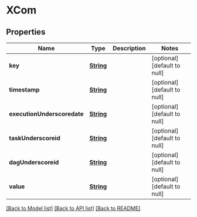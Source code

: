 # XCom
## Properties

Name | Type | Description | Notes
------------ | ------------- | ------------- | -------------
**key** | [**String**](string.md) |  | [optional] [default to null]
**timestamp** | [**String**](string.md) |  | [optional] [default to null]
**executionUnderscoredate** | [**String**](string.md) |  | [optional] [default to null]
**taskUnderscoreid** | [**String**](string.md) |  | [optional] [default to null]
**dagUnderscoreid** | [**String**](string.md) |  | [optional] [default to null]
**value** | [**String**](string.md) |  | [optional] [default to null]

[[Back to Model list]](../README.md#documentation-for-models) [[Back to API list]](../README.md#documentation-for-api-endpoints) [[Back to README]](../README.md)

